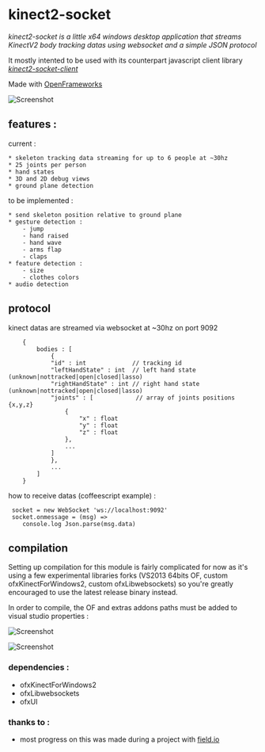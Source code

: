# kinect2-socket

_kinect2-socket is a little x64 windows desktop application that streams KinectV2 body tracking datas using websocket and a simple JSON protocol_

It mostly intented to be used with its counterpart javascript client library *[kinect2-socket-client](https://github.com/kikko/kinect2-socket-client)*

Made with [OpenFrameworks](http://www.openframeworks.cc)

![Screenshot](https://raw.githubusercontent.com/kikko/kinect2-socket/master/res/screen.png)

## features :

current :

	* skeleton tracking data streaming for up to 6 people at ~30hz
	* 25 joints per person
	* hand states
    * 3D and 2D debug views
    * ground plane detection

to be implemented :

    * send skeleton position relative to ground plane
    * gesture detection :
        - jump
        - hand raised
        - hand wave
        - arms flap
        - claps
    * feature detection :
        - size
        - clothes colors
    * audio detection

## protocol

kinect datas are streamed via websocket at ~30hz on port 9092

```
    {
        bodies : [
            {
        	"id" : int             // tracking id
        	"leftHandState" : int  // left hand state (unknown|nottracked|open|closed|lasso)
        	"rightHandState" : int // right hand state (unknown|nottracked|open|closed|lasso)
            "joints" : [            // array of joints positions {x,y,z}
                {
                    "x" : float
                    "y" : float
                    "z" : float
                },
                ...
            ]
            },
            ...
        ]
    }
```

how to receive datas (coffeescript example) :
```
 socket = new WebSocket 'ws://localhost:9092'
 socket.onmessage = (msg) =>
    console.log Json.parse(msg.data)
```

## compilation

Setting up compilation for this module is fairly complicated for now as it's using a few experimental libraries forks (VS2013 64bits OF, custom ofxKinectForWindows2, custom ofxLibwebsockets) so you're greatly encouraged to use the latest release binary instead.

In order to compile, the OF and extras addons paths must be added to visual studio properties :

![Screenshot](https://raw.githubusercontent.com/kikko/kinect2-socket/master/res/p1.png)

![Screenshot](https://raw.githubusercontent.com/kikko/kinect2-socket/master/res/p2.png)

### dependencies :

- ofxKinectForWindows2
- ofxLibwebsockets
- ofxUI

### thanks to :

- most progress on this was made during a project with [field.io](http://www.field.io/)